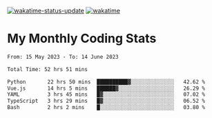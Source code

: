 [![wakatime-status-update](https://github.com/noopurphalak/noopurphalak/workflows/wakatime-status-update/badge.svg)](https://github.com/noopurphalak/noopurphalak/actions/workflows/main.yml)
[![wakatime](https://wakatime.com/badge/user/80ace140-ef40-4fdd-b8ed-f3be3d2e1aea.svg)](https://wakatime.com/@80ace140-ef40-4fdd-b8ed-f3be3d2e1aea)

# My Monthly Coding Stats

<!--START_SECTION:waka-->

```txt
From: 15 May 2023 - To: 14 June 2023

Total Time: 52 hrs 51 mins

Python       22 hrs 50 mins  ██████████▓░░░░░░░░░░░░░░   42.62 %
Vue.js       14 hrs 5 mins   ██████▓░░░░░░░░░░░░░░░░░░   26.29 %
YAML         3 hrs 45 mins   █▓░░░░░░░░░░░░░░░░░░░░░░░   07.02 %
TypeScript   3 hrs 29 mins   █▓░░░░░░░░░░░░░░░░░░░░░░░   06.52 %
Bash         2 hrs 2 mins    █░░░░░░░░░░░░░░░░░░░░░░░░   03.80 %
```

<!--END_SECTION:waka-->
